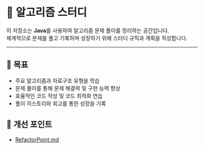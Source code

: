 # 🚀 알고리즘 스터디

이 저장소는 **Java**를 사용하여 알고리즘 문제 풀이를 정리하는 공간입니다.  
체계적으로 문제를 풀고 기록하며 성장하기 위해 스터디 규칙과 계획을 작성합니다.

---

## 📝 목표

- 주요 알고리즘과 자료구조 유형을 학습
- 문제 풀이를 통해 문제 해결력 및 구현 능력 향상
- 효율적인 코드 작성 및 코드 최적화 연습
- 풀이 히스토리와 회고를 통한 성장을 기록

## 📌 개선 포인트

- [RefactorPoint.md](WIKI/RefactorPoint.md)
